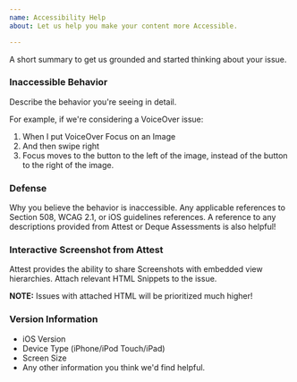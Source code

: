 ```yaml
---
name: Accessibility Help
about: Let us help you make your content more Accessible.

---
```


A short summary to get us grounded and started thinking about your issue.

### Inaccessible Behavior

Describe the behavior you're seeing in detail. 

For example, if we're considering a VoiceOver issue:

1. When I put VoiceOver Focus on an Image
2. And then swipe right
3. Focus moves to the button to the left of the image, instead of the button to the right of the image.

### Defense

Why you believe the behavior is inaccessible. Any applicable references to Section 508, WCAG 2.1, or iOS guidelines references. A reference to any descriptions provided from Attest or Deque Assessments is also helpful! 

### Interactive Screenshot from Attest
Attest provides the ability to share Screenshots with embedded view hierarchies. Attach relevant HTML Snippets to the issue.

**NOTE:** Issues with attached HTML will be prioritized much higher!

### Version Information 
- iOS Version
- Device Type (iPhone/iPod Touch/iPad)
- Screen Size
- Any other information you think we'd find helpful.
